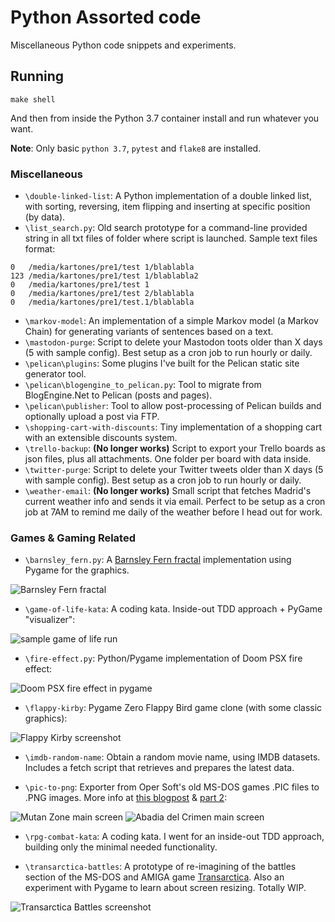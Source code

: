 Python Assorted code
====================

Miscellaneous Python code snippets and experiments.

## Running

```
make shell
```

And then from inside the Python 3.7 container install and run whatever you want.

**Note**: Only basic `python 3.7`, `pytest` and `flake8` are installed.


### Miscellaneous
* `\double-linked-list`: A Python implementation of a double linked list, with sorting, reversing, item flipping and inserting at specific position (by data).
* `\list_search.py`: Old search prototype for a command-line provided string in all txt files of folder where script is launched. Sample text files format:
```
0   /media/kartones/pre1/test 1/blablabla
123 /media/kartones/pre1/test 1/blablabla2
0   /media/kartones/pre1/test 1
0   /media/kartones/pre1/test 2/blablabla
0   /media/kartones/pre1/test.1/blablabla
```
* `\markov-model`: An implementation of a simple Markov model (a Markov Chain) for generating variants of sentences based on a text.
* `\mastodon-purge`: Script to delete your Mastodon toots older than X days (5 with sample config). Best setup as a cron job to run hourly or daily.
* `\pelican\plugins`: Some plugins I've built for the Pelican static site generator tool.
* `\pelican\blogengine_to_pelican.py`: Tool to migrate from BlogEngine.Net to Pelican (posts and pages).
* `\pelican\publisher`: Tool to allow post-processing of Pelican builds and optionally upload a post via FTP.
* `\shopping-cart-with-discounts`: Tiny implementation of a shopping cart with an extensible discounts system.
* `\trello-backup`: **(No longer works)** Script to export your Trello boards as json files, plus all attachments. One folder per board with data inside.
* `\twitter-purge`: Script to delete your Twitter tweets older than X days (5 with sample config). Best setup as a cron job to run hourly or daily.
* `\weather-email`: **(No longer works)** Small script that fetches Madrid's current weather info and sends it via email. Perfect to be setup as a cron job at 7AM to remind me daily of the weather before I head out for work.

### Games & Gaming Related

* `\barnsley_fern.py`:  A [Barnsley Fern fractal](https://en.wikipedia.org/wiki/Barnsley_fern) implementation using Pygame for the graphics.

![Barnsley Fern fractal](https://images.kartones.net/posts/kartonesblog/barnsley_fern.jpg)

* `\game-of-life-kata`: A coding kata. Inside-out TDD approach + PyGame "visualizer":

![sample game of life run](game-of-life-kata/doc/python_game_of_life_sample.gif)

* `\fire-effect.py`: Python/Pygame implementation of Doom PSX fire effect:

![Doom PSX fire effect in pygame](doc/fire-effect.png)

* `\flappy-kirby`: Pygame Zero Flappy Bird game clone (with some classic graphics):

![Flappy Kirby screenshot](doc/flappy-kirby.png)

* `\imdb-random-name`: Obtain a random movie name, using IMDB datasets. Includes a fetch script that retrieves and prepares the latest data.

* `\pic-to-png`: Exporter from Oper Soft's old MS-DOS games .PIC files to .PNG images. More info at [this blogpost](https://blog.kartones.net/post/opera-soft-pic-to-png-exporter/) & [part 2](https://blog.kartones.net/post/mutan-zone-sprite-exporter-wip/):

![Mutan Zone main screen](doc/pic_2_png_mutan_zone.png) ![Abadia del Crimen main screen](doc/pic_2_png_abadia_del_crimen.png)

* `\rpg-combat-kata`: A coding kata. I went for an inside-out TDD approach, building only the minimal needed functionality.

* `\transarctica-battles`: A prototype of re-imagining of the battles section of the MS-DOS and AMIGA game [Transarctica](https://en.wikipedia.org/wiki/Transarctica). Also an experiment with Pygame to learn about screen resizing. Totally WIP.

![Transarctica Battles screenshot](doc/transarctica-battles.png)
